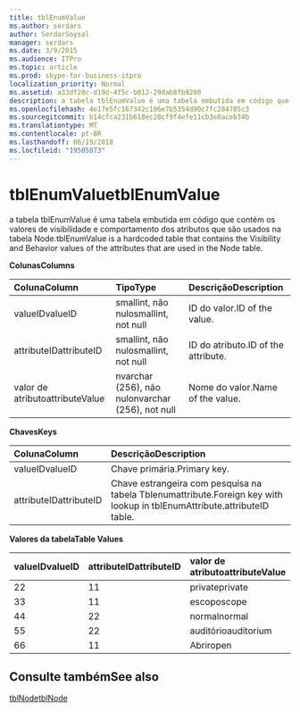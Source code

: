```yaml
---
title: tblEnumValue
ms.author: serdars
author: SerdarSoysal
manager: serdars
ms.date: 3/9/2015
ms.audience: ITPro
ms.topic: article
ms.prod: skype-for-business-itpro
localization_priority: Normal
ms.assetid: a33df20c-d19d-4f5c-b012-29dab8fb9200
description: a tabela tblEnumValue é uma tabela embutida em código que contém os valores de visibilidade e comportamento dos atributos que são usados na tabela Node.
ms.openlocfilehash: 4e17e5fc167342c106e7b5354d90c7fc284785c3
ms.sourcegitcommit: b14cfca231b618ec28cf9f4efe11cb3e8aceb34b
ms.translationtype: MT
ms.contentlocale: pt-BR
ms.lasthandoff: 06/19/2018
ms.locfileid: "19505073"
---
```

# <a name="tblenumvalue"></a><span data-ttu-id="370cd-103">tblEnumValue</span><span class="sxs-lookup"><span data-stu-id="370cd-103">tblEnumValue</span></span>
 
<span data-ttu-id="370cd-104">a tabela tblEnumValue é uma tabela embutida em código que contém os valores de visibilidade e comportamento dos atributos que são usados na tabela Node.</span><span class="sxs-lookup"><span data-stu-id="370cd-104">tblEnumValue is a hardcoded table that contains the Visibility and Behavior values of the attributes that are used in the Node table.</span></span>
  
<span data-ttu-id="370cd-105">**Colunas**</span><span class="sxs-lookup"><span data-stu-id="370cd-105">**Columns**</span></span>

|<span data-ttu-id="370cd-106">**Coluna**</span><span class="sxs-lookup"><span data-stu-id="370cd-106">**Column**</span></span>|<span data-ttu-id="370cd-107">**Tipo**</span><span class="sxs-lookup"><span data-stu-id="370cd-107">**Type**</span></span>|<span data-ttu-id="370cd-108">**Descrição**</span><span class="sxs-lookup"><span data-stu-id="370cd-108">**Description**</span></span>|
|:-----|:-----|:-----|
|<span data-ttu-id="370cd-109">valueID</span><span class="sxs-lookup"><span data-stu-id="370cd-109">valueID</span></span>  <br/> |<span data-ttu-id="370cd-110">smallint, não nulo</span><span class="sxs-lookup"><span data-stu-id="370cd-110">smallint, not null</span></span>  <br/> |<span data-ttu-id="370cd-111">ID do valor.</span><span class="sxs-lookup"><span data-stu-id="370cd-111">ID of the value.</span></span>  <br/> |
|<span data-ttu-id="370cd-112">attributeID</span><span class="sxs-lookup"><span data-stu-id="370cd-112">attributeID</span></span>  <br/> |<span data-ttu-id="370cd-113">smallint, não nulo</span><span class="sxs-lookup"><span data-stu-id="370cd-113">smallint, not null</span></span>  <br/> |<span data-ttu-id="370cd-114">ID do atributo.</span><span class="sxs-lookup"><span data-stu-id="370cd-114">ID of the attribute.</span></span>  <br/> |
|<span data-ttu-id="370cd-115">valor de atributo</span><span class="sxs-lookup"><span data-stu-id="370cd-115">attributeValue</span></span>  <br/> |<span data-ttu-id="370cd-116">nvarchar (256), não nulo</span><span class="sxs-lookup"><span data-stu-id="370cd-116">nvarchar (256), not null</span></span>  <br/> |<span data-ttu-id="370cd-117">Nome do valor.</span><span class="sxs-lookup"><span data-stu-id="370cd-117">Name of the value.</span></span>  <br/> |
   
<span data-ttu-id="370cd-118">**Chaves**</span><span class="sxs-lookup"><span data-stu-id="370cd-118">**Keys**</span></span>

|<span data-ttu-id="370cd-119">**Coluna**</span><span class="sxs-lookup"><span data-stu-id="370cd-119">**Column**</span></span>|<span data-ttu-id="370cd-120">**Descrição**</span><span class="sxs-lookup"><span data-stu-id="370cd-120">**Description**</span></span>|
|:-----|:-----|
|<span data-ttu-id="370cd-121">valueID</span><span class="sxs-lookup"><span data-stu-id="370cd-121">valueID</span></span>  <br/> |<span data-ttu-id="370cd-122">Chave primária.</span><span class="sxs-lookup"><span data-stu-id="370cd-122">Primary key.</span></span>  <br/> |
|<span data-ttu-id="370cd-123">attributeID</span><span class="sxs-lookup"><span data-stu-id="370cd-123">attributeID</span></span>  <br/> |<span data-ttu-id="370cd-124">Chave estrangeira com pesquisa na tabela Tblenumattribute.</span><span class="sxs-lookup"><span data-stu-id="370cd-124">Foreign key with lookup in tblEnumAttribute.attributeID table.</span></span>  <br/> |
   
<span data-ttu-id="370cd-125">**Valores da tabela**</span><span class="sxs-lookup"><span data-stu-id="370cd-125">**Table Values**</span></span>

|<span data-ttu-id="370cd-126">**valueID**</span><span class="sxs-lookup"><span data-stu-id="370cd-126">**valueID**</span></span>|<span data-ttu-id="370cd-127">**attributeID**</span><span class="sxs-lookup"><span data-stu-id="370cd-127">**attributeID**</span></span>|<span data-ttu-id="370cd-128">**valor de atributo**</span><span class="sxs-lookup"><span data-stu-id="370cd-128">**attributeValue**</span></span>|
|:-----|:-----|:-----|
|<span data-ttu-id="370cd-129">2</span><span class="sxs-lookup"><span data-stu-id="370cd-129">2</span></span>  <br/> |<span data-ttu-id="370cd-130">1</span><span class="sxs-lookup"><span data-stu-id="370cd-130">1</span></span>  <br/> |<span data-ttu-id="370cd-131">private</span><span class="sxs-lookup"><span data-stu-id="370cd-131">private</span></span>  <br/> |
|<span data-ttu-id="370cd-132">3</span><span class="sxs-lookup"><span data-stu-id="370cd-132">3</span></span>  <br/> |<span data-ttu-id="370cd-133">1</span><span class="sxs-lookup"><span data-stu-id="370cd-133">1</span></span>  <br/> |<span data-ttu-id="370cd-134">escopo</span><span class="sxs-lookup"><span data-stu-id="370cd-134">scope</span></span>  <br/> |
|<span data-ttu-id="370cd-135">4</span><span class="sxs-lookup"><span data-stu-id="370cd-135">4</span></span>  <br/> |<span data-ttu-id="370cd-136">2</span><span class="sxs-lookup"><span data-stu-id="370cd-136">2</span></span>  <br/> |<span data-ttu-id="370cd-137">normal</span><span class="sxs-lookup"><span data-stu-id="370cd-137">normal</span></span>  <br/> |
|<span data-ttu-id="370cd-138">5</span><span class="sxs-lookup"><span data-stu-id="370cd-138">5</span></span>  <br/> |<span data-ttu-id="370cd-139">2</span><span class="sxs-lookup"><span data-stu-id="370cd-139">2</span></span>  <br/> |<span data-ttu-id="370cd-140">auditório</span><span class="sxs-lookup"><span data-stu-id="370cd-140">auditorium</span></span>  <br/> |
|<span data-ttu-id="370cd-141">6</span><span class="sxs-lookup"><span data-stu-id="370cd-141">6</span></span>  <br/> |<span data-ttu-id="370cd-142">1</span><span class="sxs-lookup"><span data-stu-id="370cd-142">1</span></span>  <br/> |<span data-ttu-id="370cd-143">Abrir</span><span class="sxs-lookup"><span data-stu-id="370cd-143">open</span></span>  <br/> |
   
## <a name="see-also"></a><span data-ttu-id="370cd-144">Consulte também</span><span class="sxs-lookup"><span data-stu-id="370cd-144">See also</span></span>

[<span data-ttu-id="370cd-145">tblNode</span><span class="sxs-lookup"><span data-stu-id="370cd-145">tblNode</span></span>](tblnode.md)